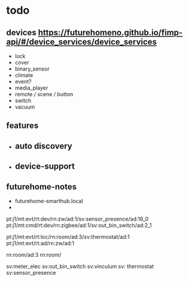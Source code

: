 # todo

## devices https://futurehomeno.github.io/fimp-api/#/device_services/device_services

- lock
- cover
- binary_sensor
- climate
- event?
- media_player
- remote / scene / button
- switch
- vacuum

## features

- auto discovery
    - 
- device-support
    - 

## futurehome-notes

- futurehome-smarthub.local
- 

pt:j1/mt:evt/rt:dev/rn:zw/ad:1/sv:sensor_presence/ad:16_0	
pt:j1/mt:cmd/rt:dev/rn:zigbee/ad:1/sv:out_bin_switch/ad:2_1	

pt:j1/mt:evt/rt:loc/rn:room/ad:3/sv:thermostat/ad:1	
pt:j1/mt:evt/rt:ad/rn:zw/ad:1	

rn:room/ad:3
rn:room/

sv:meter_elec
sv:out_bin_switch
sv:vinculum
sv: thermostat
sv:sensor_presence
